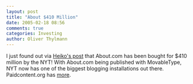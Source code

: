 ```yaml
---
layout: post
title: "About $410 Million"
date: 2005-02-18 08:56
comments: true
categories: Investing
author: Oliver Thylmann
---
```



I just found out via [Heiko's post](http://www.hebig.com/archives/002858.shtml) that About.com has been bought for $410 million by the NYT! With About.com being published with MovableType, NYT now has one of the biggest blogging installations out there. Paidcontent.org has [more](http://www.paidcontent.org/pc/arch/2005_02_17.shtml#012387).


